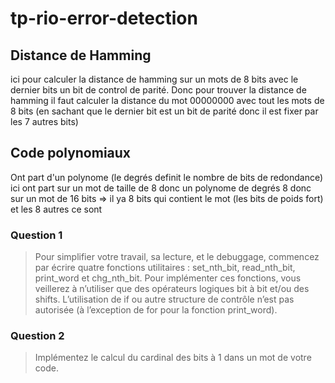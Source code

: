 # tp-rio-error-detection

## Distance de Hamming
ici pour calculer la distance de hamming sur un mots de 8 bits avec le dernier 
bits un bit de control de parité. Donc pour trouver la distance de hamming 
il faut calculer la distance du mot 00000000 avec tout les mots de 8 bits
(en sachant que le dernier bit est un bit de parité donc il est fixer
par les 7 autres bits)

## Code polynomiaux
Ont part d'un polynome (le degrés definit le nombre de bits de redondance)
ici ont part sur un mot de taille de 8 donc un polynome de degrés 8
donc sur un mot de 16 bits => il ya 8 bits qui contient le mot (les bits de poids
fort) et les 8 autres ce sont 


### Question 1
> Pour simplifier votre travail, 
> sa lecture, et le debuggage, commencez par écrire 
> quatre fonctions utilitaires : 
> set_nth_bit, read_nth_bit, print_word et chg_nth_bit.
> Pour implémenter ces fonctions, vous veillerez à n’utiliser que des 
> opérateurs logiques bit à bit et/ou des shifts. L’utilisation de if ou 
> autre structure de contrôle n’est pas autorisée 
> (à l’exception de for pour la fonction print_word).

### Question 2
> Implémentez le calcul du cardinal des bits à 1 dans un mot de votre code.

